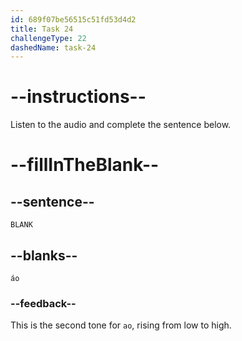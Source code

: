 ```yaml
---
id: 689f07be56515c51fd53d4d2
title: Task 24
challengeType: 22
dashedName: task-24
---
```


<!-- (Audio) A: áo -->

# --instructions--

Listen to the audio and complete the sentence below.

# --fillInTheBlank--

## --sentence--

`BLANK`

## --blanks--

`áo`

### --feedback--

This is the second tone for `ao`, rising from low to high.
